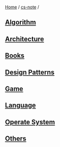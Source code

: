 [Home](https://mengxianbin.github.io) /
[cs-note](https://mengxianbin.github.io/cs-note/content) /

## [Algorithm](https://mengxianbin.github.io/cs-note/content/Algorithm)

## [Architecture](https://mengxianbin.github.io/cs-note/content/Architecture)

## [Books](https://mengxianbin.github.io/cs-note/content/Books)

## [Design Patterns](https://mengxianbin.github.io/cs-note/content/Design%20Patterns)

## [Game](https://mengxianbin.github.io/cs-note/content/Game)

## [Language](https://mengxianbin.github.io/cs-note/content/Language)

## [Operate System](https://mengxianbin.github.io/cs-note/content/Operate%20System)

## [Others](https://mengxianbin.github.io/cs-note/content/Others)
